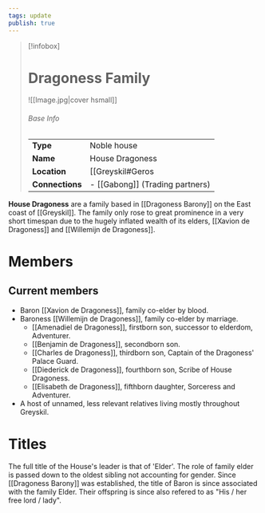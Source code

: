 ```yaml
---
tags: update
publish: true
---
```

> [!infobox]  
> # Dragoness Family
> ![[Image.jpg|cover hsmall]]  
> ###### Base Info
> | | |  
> |---|---|  
> | **Type** | Noble house | 
> | **Name** | House Dragoness |
> | **Location** | [[Greyskil#Geros|Geros region, Greyskil]] |
> | **Connections** | - [[Gabong]] (Trading partners) |

**House Dragoness** are a family based in [[Dragoness Barony]] on the East coast of [[Greyskil]]. The family only rose to great prominence in a very short timespan due to the hugely inflated wealth of its elders, [[Xavion de Dragoness]] and [[Willemijn de Dragoness]]. 
# Members
## Current members
- Baron [[Xavion de Dragoness]], family co-elder by blood.
- Baroness [[Willemijn de Dragoness]], family co-elder by marriage.
	- [[Amenadiel de Dragoness]], firstborn son, successor to elderdom, Adventurer.
	- [[Benjamin de Dragoness]], secondborn son.
	- [[Charles de Dragoness]], thirdborn son, Captain of the Dragoness' Palace Guard.
	- [[Diederick de Dragoness]], fourthborn son, Scribe of House Dragoness.
	- [[Elisabeth de Dragoness]], fifthborn daughter, Sorceress and Adventurer.
- A host of unnamed, less relevant relatives living mostly throughout Greyskil.

# Titles
The full title of the House's leader is that of 'Elder'. The role of family elder is passed down to the oldest sibling not accounting for gender.
Since [[Dragoness Barony]] was established, the title of Baron is since associated with the family Elder. Their offspring is since also refered to as "His / her free lord / lady".